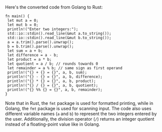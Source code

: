 Here's the converted code from Golang to Rust:
```
fn main() {
 let mut a = 0;
 let mut b = 0;
 println!("Enter two integers:");
 std::io::stdin().read_line(&mut a.to_string());
 std::io::stdin().read_line(&mut b.to_string());
 a = a.trim().parse().unwrap();
 b = b.trim().parse().unwrap();
 let sum = a + b;
 let difference = a - b;
 let product = a * b;
 let quotient = a / b; // rounds towards 0
 let remainder = a % b; // same sign as first operand
 println!("{} + {} = {}", a, b, sum);
 println!("{} - {} = {}", a, b, difference);
 println!("{} * {} = {}", a, b, product);
 println!("{} / {} = {}", a, b, quotient);
 println!("{} %% {} = {}", a, b, remainder);
}
``` 
Note that in Rust, the `fmt` package is used for formatted printing, while in Golang, the `fmt` package is used for scanning input. The code also uses different variable names (`a` and `b`) to represent the two integers entered by the user. Additionally, the division operator (`/`) returns an integer quotient instead of a floating-point value like in Golang.


